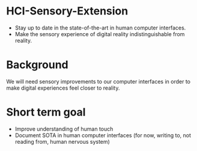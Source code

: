 # HCI-Sensory-Extension
* Stay up to date in the state-of-the-art in human computer interfaces.
* Make the sensory experience of digital reality indistinguishable from reality.

# Background
We will need sensory improvements to our computer interfaces in order to make digital experiences feel closer to reality. 

# Short term goal
* Improve understanding of human touch
* Document SOTA in human computer interfaces (for now, writing to, not reading from, human nervous system)
